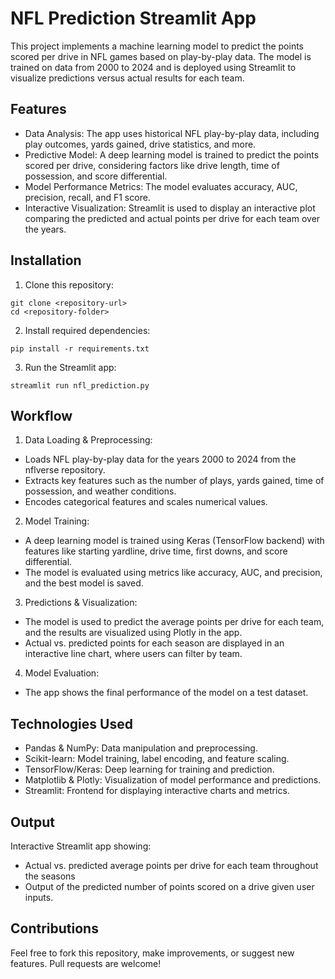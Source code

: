# NFL Prediction Streamlit App
This project implements a machine learning model to predict the points scored per drive in NFL games based on play-by-play data. The model is trained on data from 2000 to 2024 and is deployed using Streamlit to visualize predictions versus actual results for each team.

## Features
- Data Analysis: The app uses historical NFL play-by-play data, including play outcomes, yards gained, drive statistics, and more.
- Predictive Model: A deep learning model is trained to predict the points scored per drive, considering factors like drive length, time of possession, and score differential.
- Model Performance Metrics: The model evaluates accuracy, AUC, precision, recall, and F1 score.
- Interactive Visualization: Streamlit is used to display an interactive plot comparing the predicted and actual points per drive for each team over the years.

## Installation
1. Clone this repository:
```
git clone <repository-url>
cd <repository-folder>
```
2. Install required dependencies:
```
pip install -r requirements.txt
```
3. Run the Streamlit app:
```
streamlit run nfl_prediction.py
```

## Workflow
1. Data Loading & Preprocessing:
- Loads NFL play-by-play data for the years 2000 to 2024 from the nflverse repository.
- Extracts key features such as the number of plays, yards gained, time of possession, and weather conditions.
- Encodes categorical features and scales numerical values.
2. Model Training:
- A deep learning model is trained using Keras (TensorFlow backend) with features like starting yardline, drive time, first downs, and score differential.
- The model is evaluated using metrics like accuracy, AUC, and precision, and the best model is saved.
3. Predictions & Visualization:
- The model is used to predict the average points per drive for each team, and the results are visualized using Plotly in the app.
- Actual vs. predicted points for each season are displayed in an interactive line chart, where users can filter by team.
4. Model Evaluation:
- The app shows the final performance of the model on a test dataset.

## Technologies Used
- Pandas & NumPy: Data manipulation and preprocessing.
- Scikit-learn: Model training, label encoding, and feature scaling.
- TensorFlow/Keras: Deep learning for training and prediction.
- Matplotlib & Plotly: Visualization of model performance and predictions.
- Streamlit: Frontend for displaying interactive charts and metrics.

## Output
Interactive Streamlit app showing:
- Actual vs. predicted average points per drive for each team throughout the seasons
- Output of the predicted number of points scored on a drive given user inputs.

## Contributions
Feel free to fork this repository, make improvements, or suggest new features. Pull requests are welcome!


